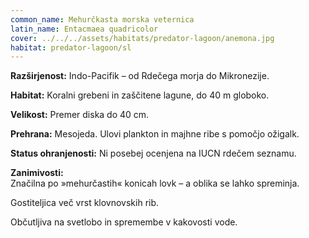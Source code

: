 ```yaml
---
common_name: Mehurčkasta morska veternica
latin_name: Entacmaea quadricolor
cover: ../../../assets/habitats/predator-lagoon/anemona.jpg
habitat: predator-lagoon/sl
---
```

**Razširjenost:** Indo-Pacifik – od Rdečega morja do Mikronezije.  

**Habitat:** Koralni grebeni in zaščitene lagune, do 40 m globoko.  

**Velikost:** Premer diska do 40 cm.  

**Prehrana:** Mesojeda. Ulovi plankton in majhne ribe s pomočjo ožigalk.  

**Status ohranjenosti:** Ni posebej ocenjena na IUCN rdečem seznamu.  

**Zanimivosti:**  
Značilna po »mehurčastih« konicah lovk – a oblika se lahko spreminja.  

Gostiteljica več vrst klovnovskih rib.  

Občutljiva na svetlobo in spremembe v kakovosti vode.


